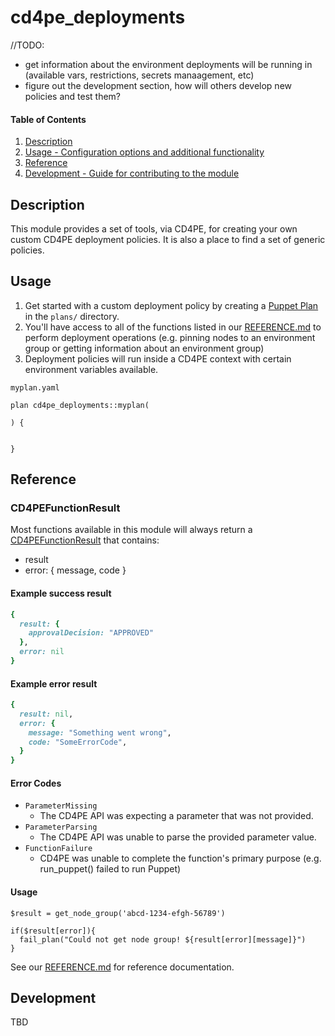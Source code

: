 # cd4pe_deployments

//TODO:
- get information about the environment deployments will be running in (available vars, restrictions, secrets manaagement, etc)
- figure out the development section, how will others develop new policies and test them?

#### Table of Contents

1. [Description](#description)
2. [Usage - Configuration options and additional functionality](#usage)
3. [Reference](#reference)
4. [Development - Guide for contributing to the module](#development)

## Description

This module provides a set of tools, via CD4PE, for creating your own custom CD4PE deployment policies. It is also a place to find a set of generic policies.

## Usage

1. Get started with a custom deployment policy by creating a [Puppet Plan] in the `plans/` directory.
2. You'll have access to all of the functions listed in our [REFERENCE.md]() to perform deployment operations (e.g. pinning nodes to an environment group or getting information about an environment group)
3. Deployment policies will run inside a CD4PE context with certain environment variables available.

```
myplan.yaml

plan cd4pe_deployments::myplan(

) {


}
```

## Reference

### CD4PEFunctionResult

Most functions available in this module will always return a [CD4PEFunctionResult] that contains:
- result
- error: { message, code }

#### Example success result
```ruby
{
  result: {
    approvalDecision: "APPROVED"
  },
  error: nil
}
```

#### Example error result
```ruby
{
  result: nil,
  error: {
    message: "Something went wrong",
    code: "SomeErrorCode",
  }
}
```

#### Error Codes
- `ParameterMissing`
  - The CD4PE API was expecting a parameter that was not provided.
- `ParameterParsing`
  - The CD4PE API was unable to parse the provided parameter value.
- `FunctionFailure`
  - CD4PE was unable to complete the function's primary purpose (e.g. run_puppet() failed to run Puppet)
  
#### Usage
```puppet
$result = get_node_group('abcd-1234-efgh-56789')

if($result[error]){
  fail_plan("Could not get node group! ${result[error][message]}")
}
```

See our [REFERENCE.md]() for reference documentation.

## Development

TBD


[Puppet Plan]:https://puppet.com/docs/bolt/latest/writing_plans.html
[CD4PEFunctionResult]:lib/puppet_x/puppetlabs/cd4pe_function_result.rb
